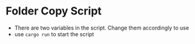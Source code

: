 # Folder Copy Script
- There are two variables in the script. Change them accordingly to use
- use `cargo run` to start the script 
